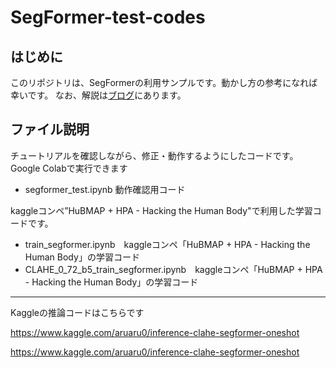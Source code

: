# SegFormer-test-codes

## はじめに
このリポジトリは、SegFormerの利用サンプルです。動かし方の参考になれば幸いです。
なお、解説は[ブログ](https://tech.aru-zakki.com)にあります。

## ファイル説明
チュートリアルを確認しながら、修正・動作するようにしたコードです。　Google Colabで実行できます

* segformer_test.ipynb 動作確認用コード


kaggleコンペ”HuBMAP + HPA - Hacking the Human Body"で利用した学習コードです。

* train_segformer.ipynb　kaggleコンペ「HuBMAP + HPA - Hacking the Human Body」の学習コード
* CLAHE_0_72_b5_train_segformer.ipynb　kaggleコンペ「HuBMAP + HPA - Hacking the Human Body」の学習コード

---
Kaggleの推論コードはこちらです

https://www.kaggle.com/aruaru0/inference-clahe-segformer-oneshot

https://www.kaggle.com/aruaru0/inference-clahe-segformer-oneshot


